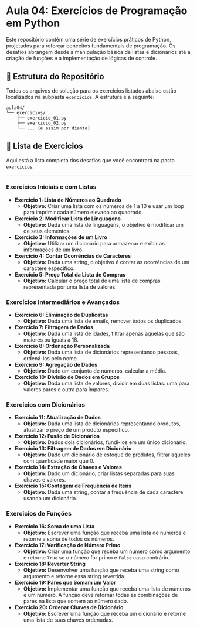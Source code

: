 # Aula 04: Exercícios de Programação em Python

Este repositório contém uma série de exercícios práticos de Python, projetados para reforçar conceitos fundamentais de programação. Os desafios abrangem desde a manipulação básica de listas e dicionários até a criação de funções e a implementação de lógicas de controle.

## 📂 Estrutura do Repositório

Todos os arquivos de solução para os exercícios listados abaixo estão localizados na subpasta `exercicios`. A estrutura é a seguinte:

```
aula04/
└── exercicios/
    ├── exercicio_01.py
    ├── exercicio_02.py
    └── ... (e assim por diante)
```

## 📝 Lista de Exercícios

Aqui está a lista completa dos desafios que você encontrará na pasta `exercicios`.

---

### **Exercícios Iniciais e com Listas**

-   **Exercício 1: Lista de Números ao Quadrado**
    -   **Objetivo:** Criar uma lista com os números de 1 a 10 e usar um loop para imprimir cada número elevado ao quadrado.
-   **Exercício 2: Modificar Lista de Linguagens**
    -   **Objetivo:** Dada uma lista de linguagens, o objetivo é modificar um de seus elementos.
-   **Exercício 3: Informações de um Livro**
    -   **Objetivo:** Utilizar um dicionário para armazenar e exibir as informações de um livro.
-   **Exercício 4: Contar Ocorrências de Caracteres**
    -   **Objetivo:** Dada uma string, o objetivo é contar as ocorrências de um caractere específico.
-   **Exercício 5: Preço Total da Lista de Compras**
    -   **Objetivo:** Calcular o preço total de uma lista de compras representada por uma lista de valores.

### **Exercícios Intermediários e Avançados**

-   **Exercício 6: Eliminação de Duplicatas**
    -   **Objetivo:** Dada uma lista de emails, remover todos os duplicados.
-   **Exercício 7: Filtragem de Dados**
    -   **Objetivo:** Dada uma lista de idades, filtrar apenas aquelas que são maiores ou iguais a 18.
-   **Exercício 8: Ordenação Personalizada**
    -   **Objetivo:** Dada uma lista de dicionários representando pessoas, ordená-las pelo nome.
-   **Exercício 9: Agregação de Dados**
    -   **Objetivo:** Dado um conjunto de números, calcular a média.
-   **Exercício 10: Divisão de Dados em Grupos**
    -   **Objetivo:** Dada uma lista de valores, dividir em duas listas: uma para valores pares e outra para ímpares.

### **Exercícios com Dicionários**

-   **Exercício 11: Atualização de Dados**
    -   **Objetivo:** Dada uma lista de dicionários representando produtos, atualizar o preço de um produto específico.
-   **Exercício 12: Fusão de Dicionários**
    -   **Objetivo:** Dados dois dicionários, fundi-los em um único dicionário.
-   **Exercício 13: Filtragem de Dados em Dicionário**
    -   **Objetivo:** Dado um dicionário de estoque de produtos, filtrar aqueles com quantidade maior que 0.
-   **Exercício 14: Extração de Chaves e Valores**
    -   **Objetivo:** Dado um dicionário, criar listas separadas para suas chaves e valores.
-   **Exercício 15: Contagem de Frequência de Itens**
    -   **Objetivo:** Dada uma string, contar a frequência de cada caractere usando um dicionário.

### **Exercícios de Funções**

-   **Exercício 16: Soma de uma Lista**
    -   **Objetivo:** Escrever uma função que receba uma lista de números e retorne a soma de todos os números.
-   **Exercício 17: Verificação de Número Primo**
    -   **Objetivo:** Criar uma função que receba um número como argumento e retorne `True` se o número for primo e `False` caso contrário.
-   **Exercício 18: Reverter String**
    -   **Objetivo:** Desenvolver uma função que receba uma string como argumento e retorne essa string revertida.
-   **Exercício 19: Pares que Somam um Valor**
    -   **Objetivo:** Implementar uma função que receba uma lista de números e um número. A função deve retornar todas as combinações de pares na lista que somem ao número dado.
-   **Exercício 20: Ordenar Chaves de Dicionário**
    -   **Objetivo:** Escrever uma função que receba um dicionário e retorne uma lista de suas chaves ordenadas.
